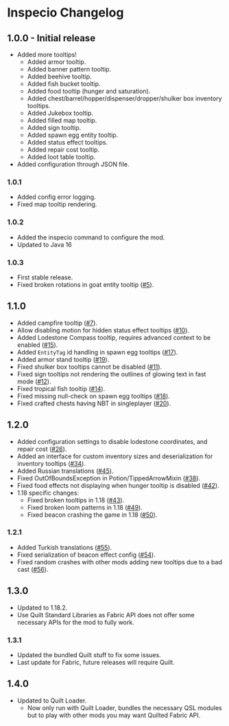 # Inspecio Changelog

## 1.0.0 - Initial release

 - Added more tooltips!
   - Added armor tooltip.
   - Added banner pattern tooltip.
   - Added beehive tooltip.
   - Added fish bucket tooltip.
   - Added food tooltip (hunger and saturation).
   - Added chest/barrel/hopper/dispenser/dropper/shulker box inventory tooltips.
   - Added Jukebox tooltip.
   - Added filled map tooltip.
   - Added sign tooltip.
   - Added spawn egg entity tooltip.
   - Added status effect tooltips.
   - Added repair cost tooltip.
   - Added loot table tooltip.
 - Added configuration through JSON file.

### 1.0.1

 - Added config error logging.
 - Fixed map tooltip rendering.

### 1.0.2

 - Added the inspecio command to configure the mod.
 - Updated to Java 16

### 1.0.3

 - First stable release.
 - Fixed broken rotations in goat entity tooltip ([#5](https://github.com/Queerbric/Inspecio/issues/5)).

## 1.1.0

 - Added campfire tooltip ([#7](https://github.com/Queerbric/Inspecio/issues/7)).
 - Allow disabling motion for hidden status effect tooltips ([#10](https://github.com/Queerbric/Inspecio/pull/10)).
 - Added Lodestone Compass tooltip, requires advanced context to be enabled ([#15](https://github.com/Queerbric/Inspecio/issues/15)).
 - Added `EntityTag` id handling in spawn egg tooltips ([#17](https://github.com/Queerbric/Inspecio/pull/17)).
 - Added armor stand tooltip ([#19](https://github.com/Queerbric/Inspecio/pull/19)).
 - Fixed shulker box tooltips cannot be disabled ([#11](https://github.com/Queerbric/Inspecio/issues/11)).
 - Fixed sign tooltips not rendering the outlines of glowing text in fast mode ([#12](https://github.com/Queerbric/Inspecio/pull/12)).
 - Fixed tropical fish tooltip ([#14](https://github.com/Queerbric/Inspecio/issues/14)).
 - Fixed missing null-check on spawn egg tooltips ([#18](https://github.com/Queerbric/Inspecio/issues/18)).
 - Fixed crafted chests having NBT in singleplayer ([#20](https://github.com/Queerbric/Inspecio/issues/20)).

## 1.2.0

 - Added configuration settings to disable lodestone coordinates, and repair cost ([#26](https://github.com/Queerbric/Inspecio/issues/26)).
 - Added an interface for custom inventory sizes and deserialization for inventory tooltips ([#34](https://github.com/Queerbric/Inspecio/issues/34)).
 - Added Russian translations ([#45](https://github.com/Queerbric/Inspecio/pull/45)).
 - Fixed OutOfBoundsException in Potion/TippedArrowMixin ([#38](https://github.com/Queerbric/Inspecio/pull/38)).
 - Fixed food effects not displaying when hunger tooltip is disabled ([#42](https://github.com/Queerbric/Inspecio/issues/42)).
 - 1.18 specific changes:
   - Fixed broken tooltips in 1.18 ([#43](https://github.com/Queerbric/Inspecio/issues/43)).
   - Fixed broken loom patterns in 1.18 ([#49](https://github.com/Queerbric/Inspecio/issues/49)).
   - Fixed beacon crashing the game in 1.18 ([#50](https://github.com/Queerbric/Inspecio/issues/50)).

### 1.2.1

 - Added Turkish translations ([#55](https://github.com/Queerbric/Inspecio/pull/55)).
 - Fixed serialization of beacon effect config ([#54](https://github.com/Queerbric/Inspecio/issues/54)).
 - Fixed random crashes with other mods adding new tooltips due to a bad cast ([#56](https://github.com/Queerbric/Inspecio/issues/56)).

## 1.3.0

 - Updated to 1.18.2.
 - Use Quilt Standard Libraries as Fabric API does not offer some necessary APIs for the mod to fully work.

### 1.3.1

 - Updated the bundled Quilt stuff to fix some issues.
 - Last update for Fabric, future releases will require Quilt.

## 1.4.0

 - Updated to Quilt Loader.
   - Now only run with Quilt Loader, bundles the necessary QSL modules but to play with other mods you may want Quilted Fabric API.
